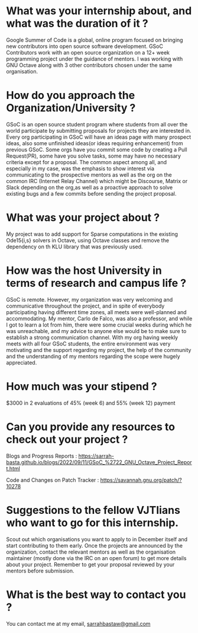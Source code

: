 # What was your internship about, and what was the duration of it ?

Google Summer of Code is a global, online program focused on bringing new contributors into open source software development. GSoC Contributors work with an open source organization on a 12+ week programming project under the guidance of mentors. I was working with GNU Octave along with 3 other contributors chosen under the same organisation.

# How do you approach the Organization/University ?

GSoC is an open source student program where students from all over the world participate by submitting proposals for projects they are interested in. Every org participating in GSoC will have an ideas page with many prospect ideas, also some unfinished ideas(or ideas requiring enhancement) from previous GSoC. Some orgs have you commit some code by creating a Pull Request(PR), some have you solve tasks, some may have no necessary criteria except for a proposal. The common aspect among all, and especially in my case, was the emphasis to show interest via communicating to the prospective mentors as well as the org on the common IRC (Internet Relay Channel) which might be Discourse, Matrix or Slack depending on the org,as well as a proactive approach to solve existing bugs and a few commits before sending the project proposal.

# What was your project about ?

My project was to add support for Sparse computations in the existing Ode15{i,s} solvers in Octave, using Octave classes and remove the dependency on th KLU library that was previously used.

# How was the host University in terms of research and campus life ?

GSoC is remote. However, my organization was very welcoming and communicative throughout the project, and in spite of everybody participating having different time zones, all meets were well-planned and accommodating. My mentor, Carlo de Falco, was also a professor, and while I got to learn a lot from him, there were some crucial weeks during which he was unreachable, and my advice to anyone else would be to make sure to establish a strong communication channel. With my org having weekly meets with all four GSoC students, the entire environment was very motivating and the support regarding my project, the help of the community and the understanding of my mentors regarding the scope were hugely appreciated.

# How much was your stipend ?

$3000 in 2 evaluations of 45% (week 6) and 55% (week 12) payment

# Can you provide any resources to check out your project ?

Blogs and Progress Reports : https://sarrah-basta.github.io/blogs/2022/09/11/GSoC_%2722_GNU_Octave_Project_Report.html

Code and Changes on Patch Tracker : https://savannah.gnu.org/patch/?10278

# Suggestions to the fellow VJTIians who want to go for this internship.

Scout out which organisations you want to apply to in December itself and start contributing to them early. Once the projects are announced by the organization, contact the relevant mentors as well as the organisation maintainer (mostly done via the IRC on an open forum) to get more details about your project. Remember to get your proposal reviewed by your mentors before submission.

# What is the best way to contact you ?

You can contact me at my email, [sarrahbastaw@gmail.com](mailto:sarrahbastaw@gmail.com)

